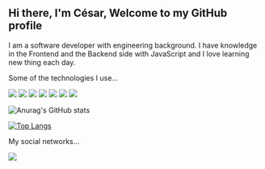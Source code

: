 ## Hi there, I'm César, Welcome to my GitHub profile


I am a software developer with engineering background. I have knowledge in the Frontend and the Backend side with JavaScript and I love learning new thing each day.

Some of the technologies I use...

<img src="https://img.shields.io/badge/JavaScript-323330?style=for-the-badge&logo=javascript&logoColor=F7DF1E/"> <img src="https://img.shields.io/badge/CSS3-1572B6?style=for-the-badge&logo=css3&logoColor=white"/> <img src="https://img.shields.io/badge/HTML5-E34F26?style=for-the-badge&logo=html5&logoColor=white"/> <img src="https://img.shields.io/badge/Heroku-430098?style=for-the-badge&logo=heroku&logoColor=white"/> <img src="https://img.shields.io/badge/Node.js-339933?style=for-the-badge&logo=nodedotjs&logoColor=white"/> <img src="https://img.shields.io/badge/React-20232A?style=for-the-badge&logo=react&logoColor=61DAFB"/> <img src="https://img.shields.io/badge/Webpack-8DD6F9?style=for-the-badge&logo=Webpack&logoColor=white"/>

![Anurag's GitHub stats](https://github-readme-stats.vercel.app/api?username=c-vefra&show_icons=true&theme=github_dark)

[![Top Langs](https://github-readme-stats.vercel.app/api/top-langs/?username=c-vefra)](https://github.com/c-vefra/github-readme-stats)


My social networks...

<a href="https://www.linkedin.com/in/c-vefra//" target="_blank"><img src="https://img.shields.io/badge/LinkedIn-0077B5?style=for-the-badge&logo=linkedin&logoColor=white"/></a>

<!--
**c-vefra/c-vefra** is a ✨ _special_ ✨ repository because its `README.md` (this file) appears on your GitHub profile.

Here are some ideas to get you started:

- 🔭 I’m currently working on ...
- 🌱 I’m currently learning ...
- 👯 I’m looking to collaborate on ...
- 🤔 I’m looking for help with ...
- 💬 Ask me about ...
- 📫 How to reach me: ...
- 😄 Pronouns: ...
- ⚡ Fun fact: ...
-->
